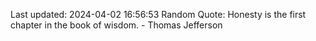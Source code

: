 Last updated: 2024-04-02 16:56:53
Random Quote: Honesty is the first chapter in the book of wisdom. - Thomas Jefferson